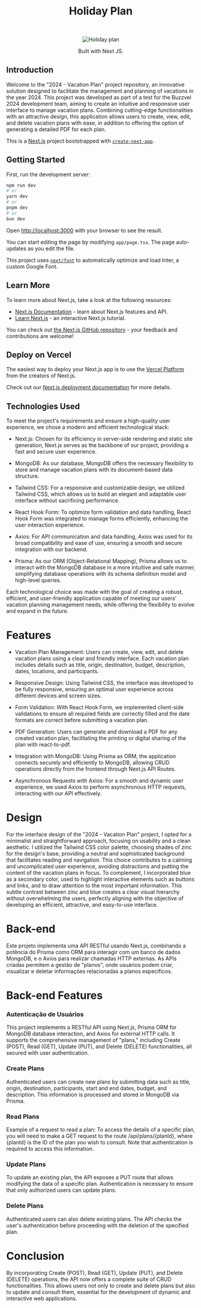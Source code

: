 <h1 align="center"> Holiday Plan </h1> <br>
<p align="center">
    <img src="https://i.pinimg.com/originals/73/17/91/731791a48ea86eca290be2678160464d.png" alt="Holiday plan">
</p>

<p align="center">
 Built with Next JS.
</p>

## Introduction

Welcome to the "2024 - Vacation Plan" project repository, an innovative solution designed to facilitate the management and planning of vacations in the year 2024. This project was developed as part of a test for the Buzzvel 2024 development team, aiming to create an intuitive and responsive user interface to manage vacation plans. Combining cutting-edge functionalities with an attractive design, this application allows users to create, view, edit, and delete vacation plans with ease, in addition to offering the option of generating a detailed PDF for each plan.

This is a [Next.js](https://nextjs.org/) project bootstrapped with [`create-next-app`](https://github.com/vercel/next.js/tree/canary/packages/create-next-app).

## Getting Started

First, run the development server:

```bash
npm run dev
# or
yarn dev
# or
pnpm dev
# or
bun dev
```

Open [http://localhost:3000](http://localhost:3000) with your browser to see the result.

You can start editing the page by modifying `app/page.tsx`. The page auto-updates as you edit the file.

This project uses [`next/font`](https://nextjs.org/docs/basic-features/font-optimization) to automatically optimize and load Inter, a custom Google Font.

## Learn More

To learn more about Next.js, take a look at the following resources:

-   [Next.js Documentation](https://nextjs.org/docs) - learn about Next.js features and API.
-   [Learn Next.js](https://nextjs.org/learn) - an interactive Next.js tutorial.

You can check out [the Next.js GitHub repository](https://github.com/vercel/next.js/) - your feedback and contributions are welcome!

## Deploy on Vercel

The easiest way to deploy your Next.js app is to use the [Vercel Platform](https://vercel.com/new?utm_medium=default-template&filter=next.js&utm_source=create-next-app&utm_campaign=create-next-app-readme) from the creators of Next.js.

Check out our [Next.js deployment documentation](https://nextjs.org/docs/deployment) for more details.

## Technologies Used

<p>To meet the project's requirements and ensure a high-quality user experience, we chose a modern and efficient technological stack:</p>

-   Next.js: Chosen for its efficiency in server-side rendering and static site generation, Next.js serves as the backbone of our project, providing a fast and secure user experience.<br />

-   MongoDB: As our database, MongoDB offers the necessary flexibility to store and manage vacation plans with its document-based data structure.<br />

-   Tailwind CSS: For a responsive and customizable design, we utilized Tailwind CSS, which allows us to build an elegant and adaptable user interface without sacrificing performance.<br />

-   React Hook Form: To optimize form validation and data handling, React Hook Form was integrated to manage forms efficiently, enhancing the user interaction experience.<br />

-   Axios: For API communication and data handling, Axios was used for its broad compatibility and ease of use, ensuring a smooth and secure integration with our backend.<br />

-   Prisma: As our ORM (Object-Relational Mapping), Prisma allows us to interact with the MongoDB database in a more intuitive and safe manner, simplifying database operations with its schema definition model and high-level queries.<br />

<p>Each technological choice was made with the goal of creating a robust, efficient, and user-friendly application capable of meeting our users' vacation planning management needs, while offering the flexibility to evolve and expand in the future.</p>

# Features

-   Vacation Plan Management: Users can create, view, edit, and delete vacation plans using a clear and friendly interface. Each vacation plan includes details such as title, origin, destination, budget, description, dates, locations, and participants.<br />

-   Responsive Design: Using Tailwind CSS, the interface was developed to be fully responsive, ensuring an optimal user experience across different devices and screen sizes.<br />

-   Form Validation: With React Hook Form, we implemented client-side validations to ensure all required fields are correctly filled and the date formats are correct before submitting a vacation plan.<br />

-   PDF Generation: Users can generate and download a PDF for any created vacation plan, facilitating the printing or digital sharing of the plan with react-to-pdf.<br />

-   Integration with MongoDB: Using Prisma as ORM, the application connects securely and efficiently to MongoDB, allowing CRUD operations directly from the frontend through Next.js API Routes.<br />

-   Asynchronous Requests with Axios: For a smooth and dynamic user experience, we used Axios to perform asynchronous HTTP requests, interacting with our API effectively.

# Design

<p>
For the interface design of the "2024 - Vacation Plan" project, I opted for a minimalist and straightforward approach, focusing on usability and a clean aesthetic. I utilized the Tailwind CSS color palette, choosing shades of zinc for the design's base, providing a neutral and sophisticated background that facilitates reading and navigation. This choice contributes to a calming and uncomplicated user experience, avoiding distractions and putting the content of the vacation plans in focus. To complement, I incorporated blue as a secondary color, used to highlight interactive elements such as buttons and links, and to draw attention to the most important information. This subtle contrast between zinc and blue creates a clear visual hierarchy without overwhelming the users, perfectly aligning with the objective of developing an efficient, attractive, and easy-to-use interface.
 </p>

# Back-end

<p>Este projeto implementa uma API RESTful usando Next.js, combinando a potência do Prisma como ORM para interagir com um banco de dados MongoDB, e o Axios para realizar chamadas HTTP externas. As APIs criadas permitem a gestão de "planos", onde usuários podem criar, visualizar e deletar informações relacionadas a planos específicos.</p>

# Back-end Features

### Autenticação de Usuários

<p>This project implements a RESTful API using Next.js, Prisma ORM for MongoDB database interaction, and Axios for external HTTP calls. It supports the comprehensive management of "plans," including Create (POST), Read (GET), Update (PUT), and Delete (DELETE) functionalities, all secured with user authentication.</p>

### Create Plans

<p>Authenticated users can create new plans by submitting data such as title, origin, destination, participants, start and end dates, budget, and description. This information is processed and stored in MongoDB via Prisma.</p>

### Read Plans

<p>
Example of a request to read a plan: To access the details of a specific plan, you will need to make a GET request to the route /api/plans/{planId}, where {planId} is the ID of the plan you wish to consult. Note that authentication is required to access this information.
</p>

### Update Plans

<p>To update an existing plan, the API exposes a PUT route that allows modifying the data of a specific plan. Authentication is necessary to ensure that only authorized users can update plans.</p>

### Delete Plans

<p>Authenticated users can also delete existing plans. The API checks the user's authentication before proceeding with the deletion of the specified plan.</p>

# Conclusion

By incorporating Create (POST), Read (GET), Update (PUT), and Delete (DELETE) operations, the API now offers a complete suite of CRUD functionalities. This allows users not only to create and delete plans but also to update and consult them, essential for the development of dynamic and interactive web applications.
